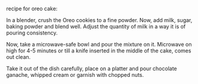 recipe for oreo cake:

In a blender, crush the Oreo cookies to a fine powder. Now, add milk, sugar, baking powder and blend well. Adjust the quantity of milk in a way it is of pouring consistency.

Now, take a microwave-safe bowl and pour the mixture on it. Microwave on high for 4-5 minutes or till a knife inserted in the middle of the cake, comes out clean.

Take it out of the dish carefully, place on a platter and pour chocolate ganache, whipped cream or garnish with chopped nuts.
